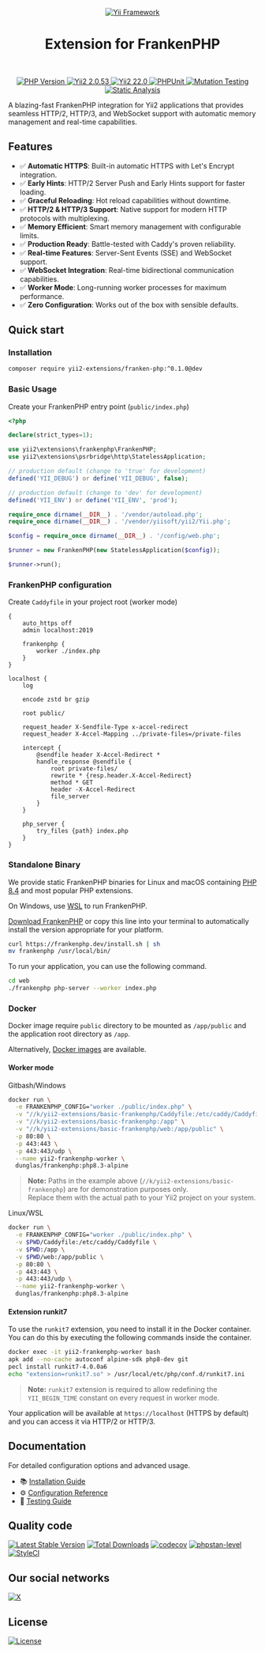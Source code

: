 <p align="center">
    <a href="https://github.com/yii2-extensions/franken-php" target="_blank">
        <img src="https://www.yiiframework.com/image/yii_logo_light.svg" alt="Yii Framework">
    </a>
    <h1 align="center">Extension for FrankenPHP</h1>
    <br>
</p>

<p align="center">
    <a href="https://www.php.net/releases/8.2/en.php" target="_blank">
        <img src="https://img.shields.io/badge/PHP-%3E%3D8.2-787CB5" alt="PHP Version">
    </a>
    <a href="https://github.com/yiisoft/yii2/tree/2.0.53" target="_blank">
        <img src="https://img.shields.io/badge/Yii2%20-2.0.53-blue" alt="Yii2 2.0.53">
    </a>
    <a href="https://github.com/yiisoft/yii2/tree/22.0" target="_blank">
        <img src="https://img.shields.io/badge/Yii2%20-22-blue" alt="Yii2 22.0">
    </a>
    <a href="https://github.com/yii2-extensions/franken-php/actions/workflows/build.yml" target="_blank">
        <img src="https://github.com/yii2-extensions/franken-php/actions/workflows/build.yml/badge.svg" alt="PHPUnit">
    </a> 
    <a href="https://dashboard.stryker-mutator.io/reports/github.com/yii2-extensions/franken-php/main" target="_blank">
        <img src="https://img.shields.io/endpoint?style=flat&url=https%3A%2F%2Fbadge-api.stryker-mutator.io%2Fgithub.com%2Fyii2-extensions%2Ffranken-php%2Fmain" alt="Mutation Testing">
    </a>        
    <a href="https://github.com/yii2-extensions/franken-php/actions/workflows/static.yml" target="_blank">        
        <img src="https://github.com/yii2-extensions/franken-php/actions/workflows/static.yml/badge.svg" alt="Static Analysis">
    </a>  
</p>

A blazing-fast FrankenPHP integration for Yii2 applications that provides seamless HTTP/2, HTTP/3, and WebSocket support 
with automatic memory management and real-time capabilities.

## Features

- ✅ **Automatic HTTPS**: Built-in automatic HTTPS with Let's Encrypt integration.
- ✅ **Early Hints**: HTTP/2 Server Push and Early Hints support for faster loading.
- ✅ **Graceful Reloading**: Hot reload capabilities without downtime.
- ✅ **HTTP/2 & HTTP/3 Support**: Native support for modern HTTP protocols with multiplexing.
- ✅ **Memory Efficient**: Smart memory management with configurable limits.
- ✅ **Production Ready**: Battle-tested with Caddy's proven reliability.
- ✅ **Real-time Features**: Server-Sent Events (SSE) and WebSocket support.
- ✅ **WebSocket Integration**: Real-time bidirectional communication capabilities.
- ✅ **Worker Mode**: Long-running worker processes for maximum performance.
- ✅ **Zero Configuration**: Works out of the box with sensible defaults.

## Quick start

### Installation

```bash
composer require yii2-extensions/franken-php:^0.1.0@dev
```

### Basic Usage

Create your FrankenPHP entry point (`public/index.php`)
```php
<?php

declare(strict_types=1);

use yii2\extensions\frankenphp\FrankenPHP;
use yii2\extensions\psrbridge\http\StatelessApplication;

// production default (change to 'true' for development)
defined('YII_DEBUG') or define('YII_DEBUG', false);

// production default (change to 'dev' for development)
defined('YII_ENV') or define('YII_ENV', 'prod');

require_once dirname(__DIR__) . '/vendor/autoload.php';
require_once dirname(__DIR__) . '/vendor/yiisoft/yii2/Yii.php';

$config = require_once dirname(__DIR__) . '/config/web.php';

$runner = new FrankenPHP(new StatelessApplication($config));

$runner->run();
```

### FrankenPHP configuration

Create `Caddyfile` in your project root (worker mode)
```caddyfile
{
    auto_https off
    admin localhost:2019

    frankenphp {
        worker ./index.php
    }
}

localhost {
    log

    encode zstd br gzip

    root public/

    request_header X-Sendfile-Type x-accel-redirect
    request_header X-Accel-Mapping ../private-files=/private-files

    intercept {
        @sendfile header X-Accel-Redirect *
        handle_response @sendfile {
            root private-files/
            rewrite * {resp.header.X-Accel-Redirect}
            method * GET
            header -X-Accel-Redirect
            file_server
        }
    }

    php_server {
        try_files {path} index.php
    }
}
```

### Standalone Binary

We provide static FrankenPHP binaries for Linux and macOS containing [PHP 8.4](https://www.php.net/releases/8.4/en.php) 
and most popular PHP extensions.

On Windows, use [WSL](https://learn.microsoft.com/windows/wsl/) to run FrankenPHP.

[Download FrankenPHP](https://github.com/php/frankenphp/releases) or copy this line into your terminal to automatically
install the version appropriate for your platform.

```bash
curl https://frankenphp.dev/install.sh | sh
mv frankenphp /usr/local/bin/
```

To run your application, you can use the following command.

```bash
cd web
./frankenphp php-server --worker index.php
```

### Docker

Docker image require `public` directory to be mounted as `/app/public` and the application root directory as `/app`.

Alternatively, [Docker images](https://frankenphp.dev/docs/docker/) are available.

#### Worker mode

Gitbash/Windows
```bash
docker run \
  -e FRANKENPHP_CONFIG="worker ./public/index.php" \
  -v "//k/yii2-extensions/basic-frankenphp/Caddyfile:/etc/caddy/Caddyfile" \
  -v "//k/yii2-extensions/basic-frankenphp:/app" \
  -v "//k/yii2-extensions/basic-frankenphp/web:/app/public" \
  -p 80:80 \
  -p 443:443 \
  -p 443:443/udp \
  --name yii2-frankenphp-worker \
  dunglas/frankenphp:php8.3-alpine
```
> **Note:** Paths in the example above (`//k/yii2-extensions/basic-frankenphp`) are for demonstration purposes only.  
> Replace them with the actual path to your Yii2 project on your system.

Linux/WSL
```bash
docker run \
  -e FRANKENPHP_CONFIG="worker ./public/index.php" \
  -v $PWD/Caddyfile:/etc/caddy/Caddyfile \
  -v $PWD:/app \
  -v $PWD/web:/app/public \
  -p 80:80 \
  -p 443:443 \
  -p 443:443/udp \
  --name yii2-frankenphp-worker \
  dunglas/frankenphp:php8.3-alpine
```

#### Extension runkit7

To use the `runkit7` extension, you need to install it in the Docker container. You can do this by executing the 
following commands inside the container.

```bash
docker exec -it yii2-frankenphp-worker bash
apk add --no-cache autoconf alpine-sdk php8-dev git
pecl install runkit7-4.0.0a6
echo "extension=runkit7.so" > /usr/local/etc/php/conf.d/runkit7.ini
```
> **Note:** `runkit7` extension is required to allow redefining the `YII_BEGIN_TIME` constant on every request in
> worker mode.

Your application will be available at `https://localhost` (HTTPS by default) and you can access it via HTTP/2 or HTTP/3.

## Documentation

For detailed configuration options and advanced usage.
- 📚 [Installation Guide](docs/installation.md)
- ⚙️ [Configuration Reference](docs/configuration.md) 
- 🧪 [Testing Guide](docs/testing.md)

## Quality code

[![Latest Stable Version](https://poser.pugx.org/yii2-extensions/franken-php/v)](https://github.com/yii2-extensions/franken-php/releases)
[![Total Downloads](https://poser.pugx.org/yii2-extensions/franken-php/downloads)](https://packagist.org/packages/yii2-extensions/franken-php)
[![codecov](https://codecov.io/gh/yii2-extensions/franken-php/graph/badge.svg?token=Upc4yA23YN)](https://codecov.io/gh/yii2-extensions/franken-php)
[![phpstan-level](https://img.shields.io/badge/PHPStan%20level-max-blue)](https://github.com/yii2-extensions/franken-php/actions/workflows/static.yml)
[![StyleCI](https://github.styleci.io/repos/1031393416/shield?branch=main)](https://github.styleci.io/repos/1031393416?branch=main)

## Our social networks

[![X](https://img.shields.io/badge/follow-@terabytesoftw-1DA1F2?logo=x&logoColor=1DA1F2&labelColor=555555&style=flat)](https://x.com/Terabytesoftw)

## License

[![License](https://img.shields.io/github/license/yii2-extensions/franken-php?cacheSeconds=0)](LICENSE.md)
